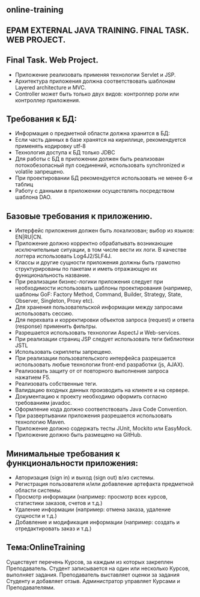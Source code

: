 ﻿## online-training

## EPAM EXTERNAL JAVA TRAINING. FINAL TASK. WEB PROJECT.

## Final Task. Web Project.
- Приложение реализовать применяя технологии Servlet и JSP.
- Архитектура приложения должна соответствовать шаблонам Layered architecture и MVC.
- Controller может быть только двух видов: контроллер роли или контроллер приложения.

## Требования к БД:
- Информация о предметной области должна хранится в БД:
- Если часть данных в базе хранятся на кириллице, рекомендуется применять кодировку utf-8
- Технология доступа к БД только JDBC
- Для работы с БД в приложении должен быть реализован потокобезопасный пул соединений, 
  использовать synchronized и volatile запрещено.
- При проектировании БД рекомендуется использовать не менее 6-и таблиц
- Работу с данными в приложении осуществлять посредством шаблона DAO.

## Базовые требования к приложению.
- Интерфейс приложения должен быть локализован; выбор из языков: EN|RU|CN.
- Приложение должно корректно обрабатывать возникающие исключительные ситуации, 
  в том числе вести их логи. В качестве логгера использовать Log4J2/SLF4J.
- Классы и другие сущности приложения должны быть грамотно структурированы по пакетам и 
  иметь отражающую их функциональность название.
- При реализации бизнес-логики приложения следует при необходимости использовать шаблоны проектирования (например, шаблоны GoF: Factory Method, Command, Builder, Strategy, State, Observer, Singleton, Proxy etc).
- Для хранения пользовательской информации между запросами использовать сессию.
- Для перехвата и корректировки объектов запроса (request) и ответа (response) применить фильтры.
- Разрешается использовать технологии AspectJ и Web-services.
- При реализации страниц JSP следует использовать теги библиотеки JSTL
- Использовать скриплеты запрещено.
- При реализации пользовательского интерфейса разрешается использовать любые технологии front-end разработки (js, AJAX).
- Реализовать защиту от от повторного выполнения запроса нажатием F5.
- Реализовать собственные теги.
- Валидацию входных данных производить на клиенте и на сервере.
- Документацию к проекту необходимо оформить согласно требованиям javadoc.
- Оформление кода должно соответствовать Java Code Convention.
- При развертывании приложения разрешается использовать технологию Maven.
- Приложение должно содержать тесты JUnit, Mockito или EasyMock.
- Приложение должно быть размещено на GitHub.

## Минимальные требования к функциональности приложения:
- Авторизация (sign in) и выход (sign out) в/из системы.
- Регистрация пользователя и/или добавление артефакта предметной области системы.
- Просмотр информации (например: просмотр всех курсов, статистики заказов, счетов и т.д.)
- Удаление информации (например: отмена заказа, удаление сущности и т.д.)
- Добавление и модификация информации (например: создать и отредактировать заказ и т.д.)

## Тема:OnlineTraining
Существует перечень Курсов, за каждым из которых закреплен Преподаватель. Студент записывается
на один или несколько Курсов, выполняет задания. Преподаватель выставляет оценки за задания Студенту и
добавляет отзыв. Администратор управляет Курсами и Преподавателями.